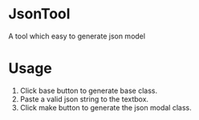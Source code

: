# JsonTool
A tool which easy to generate json model
# Usage
1. Click base button to generate base class.
2. Paste a valid json string to the textbox.
3. Click make button to generate the json modal class.
